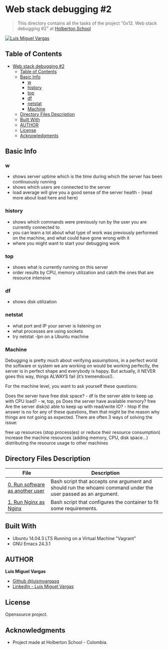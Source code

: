 # Web stack debugging #2

> This directory contains all the tasks of the project "0x12. Web stack debugging #2" at [Holberton School](https://www.holbertonschool.com "Holberton School.")

[![Luis Miguel Vargas](https://img.shields.io/twitter/url?style=social&url=https%3A%2F%2Ftwitter.com%2Fluismvargasg1)](https://twitter.com/luismvargasg1)

## Table of Contents

- [Web stack debugging #2](#web-stack-debugging-2)
  - [Table of Contents](#table-of-contents)
  - [Basic Info](#basic-info)
    - [w](#w)
    - [history](#history)
    - [top](#top)
    - [df](#df)
    - [netstat](#netstat)
    - [Machine](#machine)
  - [Directory Files Description](#directory-files-description)
  - [Built With](#built-with)
  - [AUTHOR](#author)
  - [License](#license)
  - [Acknowledgments](#acknowledgments)

## Basic Info

### w

* shows server uptime which is the time during which the server has been continuously running
* shows which users are connected to the server
* load average will give you a good sense of the server health - (read more about load here and here)

### history

* shows which commands were previously run by the user you are currently connected to
* you can learn a lot about what type of work was previously performed on the machine, and what could have gone wrong with it
* where you might want to start your debugging work

### top

* shows what is currently running on this server
* order results by CPU, memory utilization and catch the ones that are resource intensive

### df

* shows disk utilization

### netstat

* what port and IP your server is listening on
* what processes are using sockets
* try netstat -lpn on a Ubuntu machine

### Machine

Debugging is pretty much about verifying assumptions, in a perfect world the software or system we are working on would be working perfectly, the server is in perfect shape and everybody is happy. But actually, it NEVER goes this way, things ALWAYS fail (it’s tremendous!).

For the machine level, you want to ask yourself these questions:

Does the server have free disk space? - df
Is the server able to keep up with CPU load? - w, top, ps
Does the server have available memory? free
Are the server disk(s) able to keep up with read/write IO? - htop
If the answer is no for any of these questions, then that might be the reason why things are not going as expected. There are often 3 ways of solving the issue:

free up resources (stop process(es) or reduce their resource consumption)
increase the machine resources (adding memory, CPU, disk space…)
distributing the resource usage to other machines

## Directory Files Description

| **File** | **Description** |
|----------|-----------------|
| [0. Run software as another user](./0-iamsomeonelese) | Bash script that accepts one argument and should run the whoami command under the user passed as an argument. |
| [1. Run Nginx as Nginx](./1-run_nginx_as_nginx) | Bash script that configures the container to fit some requirements. |
  
## Built With

* Ubuntu 14.04.3 LTS Running on a Virtual Machine "Vagrant"
* GNU Emacs 24.3.1

## AUTHOR

**Luis Miguel Vargas**

* [Github @luismvargasg](https://github.com/luismvargasg)
* [LinkedIn - Luis Miguel Vargas](https://www.linkedin.com/in/luismvargasg/)

## License

Opensource project.

## Acknowledgments

* Project made at Holberton School - Colombia.
